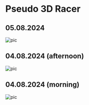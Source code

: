 # Pseudo 3D Racer

## 05.08.2024
![pic](https://github.com/user-attachments/assets/5104feb5-6449-42ae-8852-493a72a2a4c6)

## 04.08.2024 (afternoon)
![pic](https://github.com/user-attachments/assets/530beaff-24f5-4028-b8ef-91d16b5a1a3a)

## 04.08.2024 (morning)
![pic](https://github.com/user-attachments/assets/8edcd998-ab23-47fd-af25-a846dd828f91)
